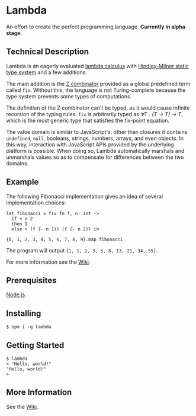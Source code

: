 # Lambda

An effort to create the perfect programming language. **Currently in alpha stage**.

## Technical Description

Lambda is an eagerly evaluated [lambda calculus](https://en.wikipedia.org/wiki/Lambda_calculus) with [Hindley-Milner static type system](https://en.wikipedia.org/wiki/Hindley%E2%80%93Milner_type_system) and a few additions.

The main addition is the [Z combinator](https://en.wikipedia.org/wiki/Fixed-point_combinator#Strict_fixed_point_combinator) provided as a global predefined term called `fix`. Without this, the language is not Turing-complete because the type system prevents some types of computations.

The definition of the Z combinator can't be typed, as it would cause infinite recursion of the typing rules. `fix` is arbitrarily typed as _∀T . (T → T) → T_, which is the most generic type that satisfies the fix-point equation.

The value domain is similar to JavaScript's: other than closures it contains `undefined`, `null`, booleans, strings, numbers, arrays, and even objects. In this way, interaction with JavaScript APIs provided by the underlying platform is possible. When doing so, Lambda automatically marshals and unmarshals values so as to compensate for differences between the two domains.

## Example

The following Fibonacci implementation gives an idea of several implementation choices:

```lambda
let fibonacci = fix fn f, n: int ->
  if < n 2
  then 1
  else + (f (- n 1)) (f (- n 2)) in

{0, 1, 2, 3, 4, 5, 6, 7, 8, 9}.map fibonacci
```

The program will output `{1, 1, 2, 3, 5, 8, 13, 21, 34, 55}`.

For more information see the [Wiki](https://github.com/71104/lambda/wiki).

## Prerequisites

[Node.js](https://nodejs.org/).

## Installing

`$ npm i -g lambda`

## Getting Started

```
$ lambda
> "Hello, world!"
"Hello, world!"
>
```

## More Information

See the [Wiki](https://github.com/71104/lambda/wiki).
